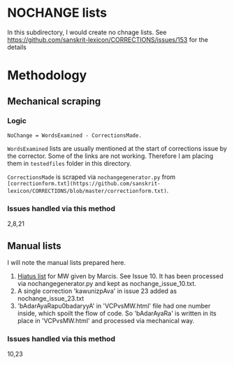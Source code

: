# NOCHANGE lists
In this subdirectory, I would create no chnage lists.
See https://github.com/sanskrit-lexicon/CORRECTIONS/issues/153 for the details

# Methodology

## Mechanical scraping
### Logic
`NoChange = WordsExamined - CorrectionsMade.`

`WordsExamined` lists are usually mentioned at the start of corrections issue by the corrector.
Some of the links are not working.
Therefore I am placing them in `testedfiles` folder in this directory.

`CorrectionsMade` is scraped via `nochangegenerator.py` from `[correctionform.txt](https://github.com/sanskrit-lexicon/CORRECTIONS/blob/master/correctionform.txt)`.
### Issues handled via this method
2,8,21

## Manual lists
I will note the manual lists prepared here.

1. [Hiatus list](https://raw.githubusercontent.com/sanskrit-lexicon/MWS/master/hiatus-190-entries.txt) for MW given by Marcis. See Issue 10. It has been processed via nochangegenerator.py and kept as nochange_issue_10.txt.
2. A single correction 'kawunizpAva' in issue 23 added as nochange_issue_23.txt
3. 'bAdarAyaRapu0badaryyA' in 'VCPvsMW.html' file had one number inside, which spoilt the flow of code. So 'bAdarAyaRa' is written in its place in 'VCPvsMW.html' and processed via mechanical way.

### Issues handled via this method
10,23
